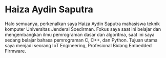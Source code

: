 # Haiza Aydin Saputra
Halo semuanya, perkenalkan saya Haiza Aydin Saputra mahasiswa teknik komputer Universitas Jenderal Soedirman.
Fokus saya saat ini belajar dan mengembangkan ilmu pemrograman dasar dan algoritma, saat ini saya sedang belajar bahasa pemrograman C, C++, dan Python. 
Tujuan utama saya menjadi seorang IoT Engineering, Profesional Bidang Embedded Firmware. 
